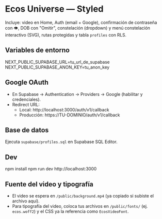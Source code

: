 
# Ecos Universe — Styled
Incluye: video en Home, Auth (email + Google), confirmación de contraseña con 👁️, DOB con "Omitir", constelación (dropdown) y menú constelación interactivo (SVG), rutas protegidas y tabla `profiles` con RLS.

## Variables de entorno
NEXT_PUBLIC_SUPABASE_URL=tu_url_de_supabase
NEXT_PUBLIC_SUPABASE_ANON_KEY=tu_anon_key

## Google OAuth
- En Supabase → Authentication → Providers → Google (habilitar y credenciales).
- Redirect URL:
  - Local: http://localhost:3000/auth/v1/callback
  - Producción: https://TU-DOMINIO/auth/v1/callback

## Base de datos
Ejecuta `supabase/profiles.sql` en Supabase SQL Editor.

## Dev
npm install
npm run dev
http://localhost:3000

## Fuente del video y tipografía
- El video se espera en `/public/background.mp4` (ya copiado si subiste el archivo aquí).
- Para tipografía del video, coloca tus archivos en `/public/fonts/` (ej. `ecos.woff2`) y el CSS ya la referencia como `EcosVideoFont`.
